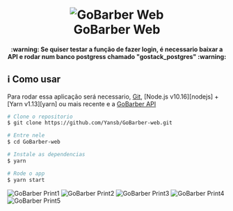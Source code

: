 <h1 align="center">
    <img alt="GoBarber Web" src="https://res.cloudinary.com/lukemorales/image/upload/v1564533051/readme_logos/gobarber_hg5ddx.png" />
    <br>
    GoBarber Web
</h1>

<h4 align="center">
  :warning: Se quiser testar a função de fazer login, é necessario baixar a API e rodar num banco postgress chamado "gostack_postgres" :warning:
</h4>

## :information_source: Como usar

Para rodar essa aplicação será necessario, [Git](https://git-scm.com), [Node.js v10.16][nodejs]  + [Yarn v1.13][yarn] ou mais recente e a [GoBarber API](https://github.com/Yansb/GoBarber)

```bash
# Clone o repositorio
$ git clone https://github.com/Yansb/GoBarber-web.git

# Entre nele
$ cd GoBarber-web

# Instale as dependencias
$ yarn

# Rode o app
$ yarn start
```
![GoBarber Print1](./imagens/tela-inicial.png)
![GoBarber Print2](./imagens/cadastro.png)
![GoBarber Print3](./imagens/recuperar-senha.png)
![GoBarber Print4](./imagens/dashboard.png)
![GoBarber Print5](./imagens/atualizar-perfil.png)
